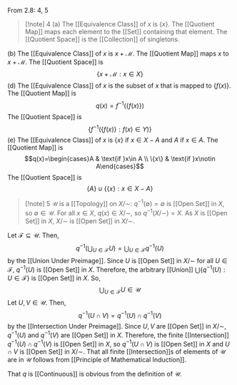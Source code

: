 From 2.8: 4, 5

>[!note] 4
(a) The [[Equivalence Class]] of $x$ is $\{x\}$. The [[Quotient Map]] maps each element to the [[Set]] containing that element. The [[Quotient Space]] is the [[Collection]] of singletons.
>
(b) The [[Equivalence Class]] of $x$ is $x+\mathcal{M}$. The [[Quotient Map]] maps $x$ to $x+\mathcal{M}$. The [[Quotient Space]] is $$\{x+\mathcal{M}:x\in X\}$$
(d) The [[Equivalence Class]] of $x$ is the subset of $x$ that is mapped to $\{f(x)\}$. The [[Quotient Map]] is $$q(x)=f^{-1}(\{f(x)\})$$The [[Quotient Space]] is $$\{f^{-1}(\{f(x)\}:f(x)\in Y)\}$$
(e) The [[Equivalence Class]] of $x$ is $\{x\}$ if $x\in X-A$ and $A$ if $x\in A$. The [[Quotient Map]] is $$q(x)=\begin{cases}A  & \text{if }x\in A \\
\{x\} & \text{if }x\notin A\end{cases}$$The [[Quotient Space]] is $$\{A\}\cup\{\{x\}:x\in X-A\}$$


>[!note] 5
$\mathcal{U}$ is a [[Topology]] on $X/\sim$:
$q^{-1}(\emptyset )=\emptyset$ is [[Open Set]] in $X$, so $\emptyset \in \mathcal{U}$. For all $x\in X$, $q(x)\in X/\sim$, so $q^{-1}(X/\sim)=X$. As $X$ is [[Open Set]] in $X$, $X/\sim$ is [[Open Set]] in $X/\sim$.
>
Let $\mathcal{F}\subseteq \mathcal{U}$. Then, $$q^{-1}\left(\bigcup_{U\in \mathcal{F}}U\right)=\bigcup_{U\in \mathcal{F}}q^{-1}(U)$$by the [[Union Under Preimage]]. Since $U$ is [[Open Set]] in $X/\sim$ for all $U\in \mathcal{F}$, $q^{-1}(U)$ is [[Open Set]] in $X$. Therefore, the arbitrary [[Union]] $\bigcup\{q^{-1}(U):U\in \mathcal{F}\}$ is [[Open Set]] in $X$. So, $$\bigcup_{U\in \mathcal{F}}U\in \mathcal{U}$$
Let $U,V\in \mathcal{U}$. Then, $$q^{-1}(U\cap V)=q^{-1}(U)\cap q^{-1}(V)$$by the [[Intersection Under Preimage]]. Since $U,V$ are [[Open Set]] in $X/\sim$, $q^{-1}(U)$ and $q^{-1}(V)$ are [[Open Set]] in $X$. Therefore, the finite [[Intersection]] $q^{-1}(U)\cap q^{-1}(V)$ is [[Open Set]] in $X$, so $q^{-1}(U\cap V)$ is [[Open Set]] in $X$ and $U\cap V$ is [[Open Set]] in $X/\sim$. That all finite [[Intersection]]s of elements of $\mathcal{U}$ are in $\mathcal{U}$ follows from [[Principle of Mathematical Induction]].
>
That $q$ is [[Continuous]] is obvious from the definition of $\mathcal{U}$.
